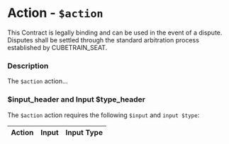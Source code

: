 # Action - `$action`

This Contract is legally binding and can be used in the event of a dispute. Disputes shall be settled through the standard arbitration process established by CUBETRAIN_SEAT.

### Description

The `$action` action... 

### $input_header and Input $type_header

The `$action` action requires the following `$input` and `input $type`:

| Action | Input | Input Type |
|:--|:--|:--|
